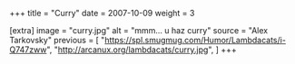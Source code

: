 +++
title = "Curry"
date = 2007-10-09
weight = 3

[extra]
image = "curry.jpg"
alt = "mmm... u haz curry"
source = "Alex Tarkovsky"
previous = [
  "https://spl.smugmug.com/Humor/Lambdacats/i-Q747zww",
  "http://arcanux.org/lambdacats/curry.jpg",
]
+++
